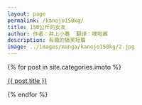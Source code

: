 ```yaml
---
layout: page
permalink: /kanojo150kg/
title: 150公斤的女友
author: 作者：井上小春  翻译：噗啦酱
description: 有趣的搞笑短篇
image: ../images/manga/kanojo150kg/2.jpg
---
```

<div class="posts">
  {% for post in site.categories.imoto %}
    <article class="post">
      <p><a href="{{ site.baseurl }}{{ post.url }}" target="_blank">{{ post.title }}</a></p>
    </article>
  {% endfor %}
</div>
